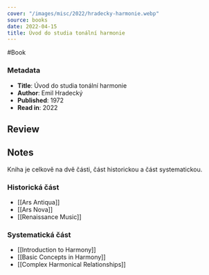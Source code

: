 ```yaml
---
cover: "/images/misc/2022/hradecky-harmonie.webp"
source: books
date: 2022-04-15
title: Úvod do studia tonální harmonie
---
```

#Book 

### Metadata
- **Title**: Úvod do studia tonální harmonie
- **Author**: Emil Hradecký
- **Published**: 1972
- **Read in**: 2022

## Review

## Notes
Kniha je celkově na dvě části, část historickou a část systematickou.

### Historická část
- [[Ars Antiqua]]
- [[Ars Nova]]
- [[Renaissance Music]]

### Systematická část
- [[Introduction to Harmony]]
- [[Basic Concepts in Harmony]]
- [[Complex Harmonical Relationships]]
